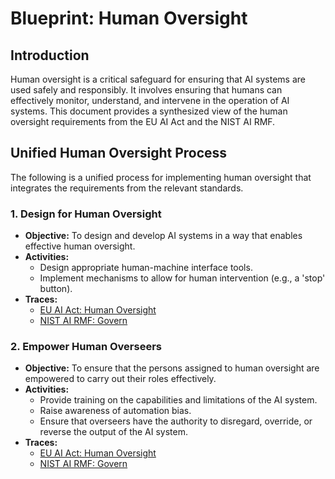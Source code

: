 # Blueprint: Human Oversight

## Introduction

Human oversight is a critical safeguard for ensuring that AI systems are used safely and responsibly. It involves ensuring that humans can effectively monitor, understand, and intervene in the operation of AI systems. This document provides a synthesized view of the human oversight requirements from the EU AI Act and the NIST AI RMF.

## Unified Human Oversight Process

The following is a unified process for implementing human oversight that integrates the requirements from the relevant standards.

### 1. Design for Human Oversight

*   **Objective:** To design and develop AI systems in a way that enables effective human oversight.
*   **Activities:**
    *   Design appropriate human-machine interface tools.
    *   Implement mechanisms to allow for human intervention (e.g., a 'stop' button).
*   **Traces:**
    *   [EU AI Act: Human Oversight](../../eu_ai_act/high_risk_ai_systems/requirements/human_oversight/)
    *   [NIST AI RMF: Govern](../../nist_ai_rmf/govern/)

### 2. Empower Human Overseers

*   **Objective:** To ensure that the persons assigned to human oversight are empowered to carry out their roles effectively.
*   **Activities:**
    *   Provide training on the capabilities and limitations of the AI system.
    *   Raise awareness of automation bias.
    *   Ensure that overseers have the authority to disregard, override, or reverse the output of the AI system.
*   **Traces:**
    *   [EU AI Act: Human Oversight](../../eu_ai_act/high_risk_ai_systems/requirements/human_oversight/)
    *   [NIST AI RMF: Govern](../../nist_ai_rmf/govern/)

